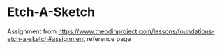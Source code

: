 # Etch-A-Sketch
Assignment from https://www.theodinproject.com/lessons/foundations-etch-a-sketch#assignment reference page
